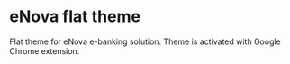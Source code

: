 # eNova flat theme

Flat theme for eNova e-banking solution. Theme is activated with Google Chrome extension.